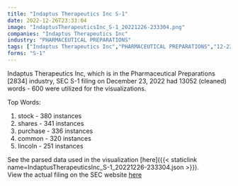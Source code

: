 ```yaml
---
title: "Indaptus Therapeutics Inc S-1"
date: 2022-12-26T23:33:04
image: "IndaptusTherapeuticsInc_S-1_20221226-233304.png"
companies: "Indaptus Therapeutics Inc"
industry: "PHARMACEUTICAL PREPARATIONS"
tags: ["Indaptus Therapeutics Inc","PHARMACEUTICAL PREPARATIONS","12-23-2022","S-1"]
forms: "S-1"
---
```

Indaptus Therapeutics Inc, which is in the Pharmaceutical Preparations [2834] industry, SEC S-1 filing on December 23, 2022 had 13052 (cleaned) words - 600 were utilized for the visualizations.

Top Words:
1. stock - 380 instances
2. shares - 341 instances
3. purchase - 336 instances
4. common - 320 instances
5. lincoln - 251 instances


See the parsed data used in the visualization [here]({{< staticlink name=IndaptusTherapeuticsInc_S-1_20221226-233304.json >}}).  
View the actual filing on the SEC website [here](https://www.sec.gov/Archives/edgar/data/1857044/0001493152-22-036488.txt)